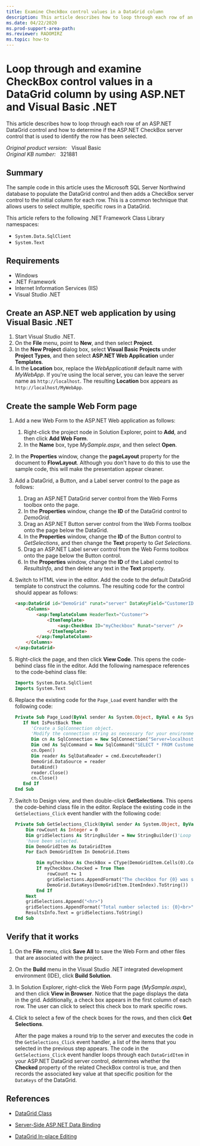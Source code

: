 ```yaml
---
title: Examine CheckBox control values in a DataGrid column
description: This article describes how to loop through each row of an ASP.NET DataGrid control. It also describes how to determine if the ASP.NET CheckBox server control that is used to identify the row has been selected.
ms.date: 04/22/2020
ms.prod-support-area-path:
ms.reviewer: RADOMIRZ
ms.topic: how-to
---
```

# Loop through and examine CheckBox control values in a DataGrid column by using ASP.NET and Visual Basic .NET

This article describes how to loop through each row of an ASP.NET DataGrid control and how to determine if the ASP.NET CheckBox server control that is used to identify the row has been selected.

_Original product version:_ &nbsp; Visual Basic  
_Original KB number:_ &nbsp; 321881

## Summary

The sample code in this article uses the Microsoft SQL Server Northwind database to populate the DataGrid control and then adds a CheckBox server control to the initial column for each row. This is a common technique that allows users to select multiple, specific rows in a DataGrid.

This article refers to the following .NET Framework Class Library namespaces:

- `System.Data.SqlClient`
- `System.Text`

## Requirements

- Windows
- .NET Framework
- Internet Information Services (IIS)
- Visual Studio .NET

## Create an ASP.NET web application by using Visual Basic .NET

1. Start Visual Studio .NET.
2. On the **File** menu, point to **New**, and then select **Project**.
3. In the **New Project** dialog box, select **Visual Basic Projects** under **Project Types**, and then select **ASP.NET Web Application** under **Templates**.
4. In the **Location** box, replace the *WebApplication#* default name with *MyWebApp*. If you're using the local server, you can leave the server name as `http://localhost`. The resulting **Location** box appears as `http://localhost/MyWebApp`.

## Create the sample Web Form page

1. Add a new Web Form to the ASP.NET Web application as follows:
   1. Right-click the project node in Solution Explorer, point to **Add**, and then click **Add Web Form**.
   2. In the **Name** box, type *MySample.aspx*, and then select **Open**.

2. In the **Properties** window, change the **pageLayout** property for the document to **FlowLayout**. Although you don't have to do this to use the sample code, this will make the presentation appear cleaner.

3. Add a DataGrid, a Button, and a Label server control to the page as follows:
   1. Drag an ASP.NET DataGrid server control from the Web Forms toolbox onto the page.
   2. In the **Properties** window, change the **ID** of the DataGrid control to *DemoGrid*.
   3. Drag an ASP.NET Button server control from the Web Forms toolbox onto the page below the DataGrid.
   4. In the **Properties** window, change the **ID** of the Button control to *GetSelections*, and then change the **Text** property to *Get Selections*.
   5. Drag an ASP.NET Label server control from the Web Forms toolbox onto the page below the Button control.
   6. In the **Properties** window, change the **ID** of the Label control to *ResultsInfo*, and then delete any text in the **Text** property.

4. Switch to HTML view in the editor. Add the code to the default DataGrid template to construct the columns. The resulting code for the control should appear as follows:

    ```aspx
    <asp:DataGrid id="DemoGrid" runat="server" DataKeyField="CustomerID">
        <Columns>
            <asp:TemplateColumn HeaderText="Customer">
                <ItemTemplate>
                    <asp:CheckBox ID="myCheckbox" Runat="server" />
                </ItemTemplate>
            </asp:TemplateColumn>
        </Columns>
    </asp:DataGrid>
    ```

5. Right-click the page, and then click **View Code**. This opens the code-behind class file in the editor. Add the following namespace references to the code-behind class file:

    ```vb
    Imports System.Data.SqlClient
    Imports System.Text
    ```

6. Replace the existing code for the `Page_Load` event handler with the following code:

    ```vb
    Private Sub Page_Load(ByVal sender As System.Object, ByVal e As System.EventArgs) Handles MyBase.Load
       If Not IsPostBack Then
          'Create a SqlConnection object.
          'Modify the connection string as necessary for your environment.
          Dim cn As SqlConnection = New SqlConnection("Server=localhost;database=Northwind;UID=sa;PWD=")
          Dim cmd As SqlCommand = New SqlCommand("SELECT * FROM Customers", cn)
          cn.Open()
          Dim reader As SqlDataReader = cmd.ExecuteReader()
          DemoGrid.DataSource = reader
          DataBind()
          reader.Close()
          cn.Close()
       End If
    End Sub
    ```

7. Switch to Design view, and then double-click **GetSelections**. This opens the code-behind class file in the editor. Replace the existing code in the `GetSelections_Click` event handler with the following code:

    ```vb
    Private Sub GetSelections_Click(ByVal sender As System.Object, ByVal e As System.EventArgs) Handles GetSelections.Click
        Dim rowCount As Integer = 0
        Dim gridSelections As StringBuilder = New StringBuilder()'Loop through each DataGridItem, and determine which CheckBox controls
        'have been selected.
        Dim DemoGridItem As DataGridItem
        For Each DemoGridItem In DemoGrid.Items

            Dim myCheckbox As CheckBox = CType(DemoGridItem.Cells(0).Controls(1), CheckBox)
            If myCheckbox.Checked = True Then
                rowCount += 1
                gridSelections.AppendFormat("The checkbox for {0} was selected<br>", _
                DemoGrid.DataKeys(DemoGridItem.ItemIndex).ToString())
            End If
        Next
        gridSelections.Append("<hr>")
        gridSelections.AppendFormat("Total number selected is: {0}<br>", rowCount.ToString())
        ResultsInfo.Text = gridSelections.ToString()
    End Sub
    ```

## Verify that it works

1. On the **File** menu, click **Save All** to save the Web Form and other files that are associated with the project.

2. On the **Build** menu in the Visual Studio .NET integrated development environment (IDE), click **Build Solution**.

3. In Solution Explorer, right-click the Web Form page (*MySample.aspx*), and then click **View in Browser**. Notice that the page displays the data in the grid. Additionally, a check box appears in the first column of each row. The user can click to select this check box to mark specific rows.

4. Click to select a few of the check boxes for the rows, and then click **Get Selections**.

    After the page makes a round trip to the server and executes the code in the `GetSelections_Click` event handler, a list of the items that you selected in the previous step appears. The code in the `GetSelections_Click` event handler loops through each `DataGridItem` in your ASP.NET DataGrid server control, determines whether the **Checked** property of the related CheckBox control is true, and then records the associated key value at that specific position for the `DataKeys` of the DataGrid.

## References

- [DataGrid Class](/dotnet/api/system.web.ui.webcontrols.datagrid?&view=netframework-4.8)

- [Server-Side ASP.NET Data Binding](/archive/msdn-magazine/2001/april/cutting-edge-server-side-asp-net-data-binding-part-2-customizing-the-datagrid-control)

- [DataGrid In-place Editing](/archive/msdn-magazine/2001/june/cutting-edge-datagrid-in-place-editing)
